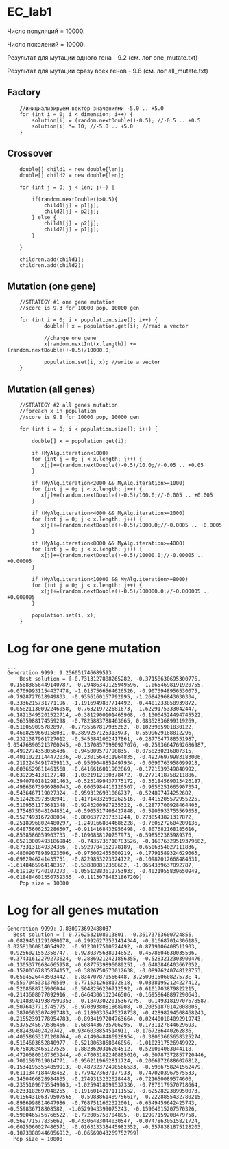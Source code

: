 # EC_lab1

Число популяций = 10000.

Число поколений = 10000.

Результат для мутации одного гена - 9.2 (см. лог one_mutate.txt)

Результат для мутации сразу всех генов - 9.8 (см. лог all_mutate.txt)

## Factory

        //инициализируем вектор значениями -5.0 .. +5.0
        for (int i = 0; i < dimension; i++) {
            solution[i] = (random.nextDouble()-0.5); //-0.5 .. +0.5
            solution[i] *= 10; //-5.0 .. +5.0
        }

## Crossover

        double[] child1 = new double[len];
        double[] child2 = new double[len];
        
        for (int j = 0; j < len; j++) {
            
            if(random.nextDouble()>0.5){
                child1[j] = p1[j];
                child2[j] = p2[j];
            } else {
                child1[j] = p2[j];
                child2[j] = p1[j];
            }
            
        }
        
        children.add(child1);
        children.add(child2);

## Mutation (one gene)

        //STRATEGY #1 one gene mutation
        //score is 9.3 for 10000 pop, 10000 gen
        
        for (int i = 0; i < population.size(); i++) {
                double[] x = population.get(i); //read a vector
                
                //change one gene
                x[random.nextInt(x.length)] +=(random.nextDouble()-0.5)/10000.0; 
                
                population.set(i, x); //write a vector
        }
        
 ## Mutation (all genes)     
        
        //STRATEGY #2 all genes mutation
        //foreach x in population
        //score is 9.8 for 10000 pop, 10000 gen
        
        for (int i = 0; i < population.size(); i++) {
            
            double[] x = population.get(i);
            
            if (MyAlg.iteration<1000)
            for (int j = 0; j < x.length; j++) {
               x[j]+=(random.nextDouble()-0.5)/10.0;//-0.05 .. +0.05 
            }
            
            if (MyAlg.iteration<2000 && MyAlg.iteration>=1000)
            for (int j = 0; j < x.length; j++) {
               x[j]+=(random.nextDouble()-0.5)/100.0;//-0.005 .. +0.005 
            }
            
            if (MyAlg.iteration<4000 && MyAlg.iteration>=2000)
            for (int j = 0; j < x.length; j++) {
               x[j]+=(random.nextDouble()-0.5)/1000.0;//-0.0005 .. +0.0005 
            }
            
            if (MyAlg.iteration<8000 && MyAlg.iteration>=4000)
            for (int j = 0; j < x.length; j++) {
               x[j]+=(random.nextDouble()-0.5)/10000.0;//-0.00005 .. +0.00005 
            }
            
            if (MyAlg.iteration<10000 && MyAlg.iteration>=8000)
            for (int j = 0; j < x.length; j++) {
               x[j]+=(random.nextDouble()-0.5)/100000.0;//-0.000005 .. +0.000005 
            }
            
            population.set(i, x);
        }

# Log for one gene mutation
    ...
    Generation 9999: 9.256051746689593
		Best solution = [-0.7313127888265282, -0.37158630695300776, -0.15683856449140787, -0.29486349125949596, -1.0654698191920755, -0.07099931154437478, -1.0137566564626526, -0.9073948956530075, -0.7928727618949833, -0.9356160157792995, -1.2684296843030334, -0.3336215731771196, -1.1916949887714492, -0.4401233858939872, -0.05821130092246058, -0.763219722681673, -1.6229175333042447, -0.18213495201522714, -0.3812900101465968, -0.13064524494745522, -0.5635988174559298, -0.7825883788463665, 0.08352836899119269, -0.510059095782897, -0.7735567817935262, -0.1023905901830122, -0.4608259660158031, 0.3899257125313973, -0.5599629188812296, -0.2321387961727012, -0.5453841062417861, -0.2877647788551987, 0.054768905213700245, -0.13708570980927076, -0.25936647692686987, -0.4992774358056436, -0.945009579790835, -0.0758230216007315, -0.40110221144472036, -0.2301564311964835, -0.49276979983183006, -0.21922454917439113, -0.9569048859497934, -0.0390763958099918, -0.6036629611461568, -0.6416616011902869, -0.1721539349840992, -0.6392954131127148, -1.0321912180378472, -0.2771418758211886, -0.39407801812981463, -0.5231499437775172, -0.35184569013426187, -0.49863673906980743, -0.6065984410126507, -0.9556251665907354, -0.5436467119027324, -0.9593126931066737, -0.524897474252682, -0.5124262973508941, -0.41714832698262516, -0.4415205572955225, -0.5109551173681348, -0.9243200997935322, -0.12877700928464403, -0.17548750481048514, -0.5905517408427848, -0.5905933755569358, -0.5527493167208004, -0.8006377287331244, 0.2738543821317872, -0.25189968024480297, -1.2491668044686228, -0.7805272604209136, -0.04875606252286507, -0.9114168433956498, -0.807682168185616, -0.8538586059903733, -0.1090838170757973, -0.598562385989376, -0.052100094931869845, -0.7435736710783526, -0.16876329519379682, -0.8733131849324366, -0.5929704162978189, -0.6506354027111836, -0.48009078989823606, -0.975002455600219, -0.17791589324629065, -0.6982946241435751, -0.8229853223324122, -0.10982012668484531, -1.6148465964148357, -0.538880812368682, -1.0654339637892787, -0.6191937240107273, -0.05512883612753933, -0.4021955839650949, -0.018484601550759355, -0.11130784831867209]
		Pop size = 10000

# Log for all genes mutation

    Generation 9999: 9.830973692488037
      Best solution = [-0.7762532108013801, -0.36173763600724856, -0.08294511291080178, -0.29926273531414344, -0.916687014306185, 0.02581060814054972, -0.9123017510624492, -0.8719106408511903, -0.9256021552358747, -0.9230375638914852, -0.4578604630035506, -0.37431612279273624, -0.28869212421856355, -0.5283212303900476, -0.13053776684665958, -0.6877539896089251, -0.6483846403667052, -0.15200367835874157, -0.3826750573012638, -0.08976240748128753, -0.6504526443503442, -0.834707870566448, 3.2509315060827573E-4, -0.5597045331376569, -0.7715312668172818, -0.03381952124227412, -0.5208688715906044, -0.5048256236712592, -0.6101703879822215, -0.2143608077092916, -0.6464306132346506, -0.16958648897290643, -0.014839419387599353, -0.18493022015367275, -0.14931819707678587, -0.5076437713745775, -0.9703938081868908, -0.20351870142008005, -0.38706033074897483, -0.21890335475278738, -0.42898294508468243, -0.21552391778954783, -0.8934197204763664, 0.024400184092919743, -0.5375245679586466, -0.6084436735706295, -0.1731127844629693, -0.682439402420742, -0.9346038854514911, -0.1767286440262836, -0.40558653171208764, -0.4149048486928954, -0.38063665658325274, -0.5184603652840977, -0.5218063868046056, -1.0102317526949922, -0.6758982465127525, -0.8823620316204512, -0.520004083044118, -0.47206800167363244, -0.47003182240885016, -0.30787372857720446, -0.7091597019014771, -0.9562119662811724, -0.20669726886026812, -0.15341953554859913, -0.48732372490566533, -0.5986758241562479, -0.6111347184498462, -0.7794273637177933, -0.7470203967575533, -0.1450466828984835, -0.2749313232628448, -0.721650089574603, -0.23551096755549963, -1.0259418099537336, -0.7870179570718664, -0.8233182697048255, -0.19160142171111552, -0.6252822389950073, -0.015643106379507565, -0.5983861489756617, -0.2228855432780215, -0.8986998814647986, -0.7687511662322001, -0.6549459642425743, -0.559836718808582, -1.0529943399075243, -0.15964015207570326, -0.5900465756766522, -0.772005758704895, -0.12997159208479758, -0.569771577835662, -0.43306483044030547, -0.07478630515821724, -0.6025060027486571, -0.016313338445982352, -0.5578381875128203, -0.10738889446056912, -0.06569043269752799]
      Pop size = 10000
